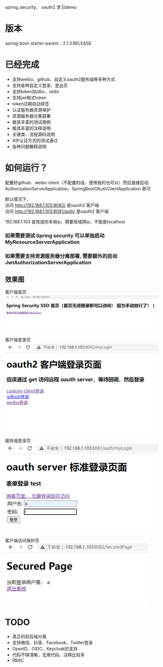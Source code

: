 spring_security、 oauth2 学习demo

# 版本
spring-boot-starter-parent：2.1.3.RELEASE


# 已经完成
- 支持weibo、github、自定义oauth2服务端等多种方式
- 支持各种自定义登录、登出页
- 支持token存jdbc、redis
- 支持jwt格式token
- token过期自动续签
- 认证服务器资源保护
- 资源服务器分离部署
- 极其丰富的测试用例
- 极其丰富的注释说明
- 关键类、流程源码说明
- 4中认证方式的测试通过
- 各种问题解释说明

# 如何运行？
配置好github、weibo client（不配置的话，使用我的也可以）然后直接启动AuthorizationServerApplication、SpringBootOAuthClientApplication 即可

默认情况下，  
访问 http://192.168.1.103:8082/  是oauth2 客户端  
访问 http://192.168.1.103:8081/auth/  是oauth2 客户端

192.168.1.103 是改成你本地ip，需要局域网ip，不能是localhost 

### 如果需要测试 Spring security 可以单独启动 MyResourceServerApplication

### 如果需要支持资源服务器分离部署, 需要额外的启动 JwtAuthorizationServerApplication

## 效果图
客户端首页  
![客户端首页](doc/首页_20220715162434.png "客户端首页")

客户端登录页  
![客户端登录页](doc/登录页_20220715162507.png "客户端登录页")

服务端登录页  
![服务端登录页](doc/服务端登录页_20220715162507.png "服务端登录页")

客户端访问保护页  
![客户端访问保护页](doc/保护页_20220715162656.png "客户端访问保护页")


# TODO
- 真正的前后端分离
- 支持微信、抖音、Facebook、Twitter登录
- OpenID、OIDC、Keycloak的支持
- 代码不够清晰，无用代码、注释比较多
- RBAC 
